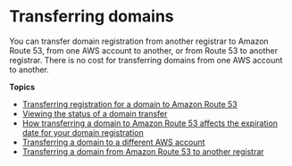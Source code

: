 # Transferring domains<a name="domain-transfer"></a>

You can transfer domain registration from another registrar to Amazon Route 53, from one AWS account to another, or from Route 53 to another registrar\. There is no cost for transferring domains from one AWS account to another\.

**Topics**
+ [Transferring registration for a domain to Amazon Route 53](domain-transfer-to-route-53.md)
+ [Viewing the status of a domain transfer](domain-transfer-to-route-53-status.md)
+ [How transferring a domain to Amazon Route 53 affects the expiration date for your domain registration](domain-transfer-to-route-53-expiration.md)
+ [Transferring a domain to a different AWS account](domain-transfer-between-aws-accounts.md)
+ [Transferring a domain from Amazon Route 53 to another registrar](domain-transfer-from-route-53.md)